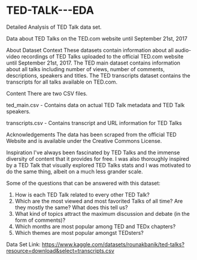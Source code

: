 # TED-TALK---EDA
Detailed Analysis of TED Talk data set.


Data about TED Talks on the TED.com website until September 21st, 2017

About Dataset
Context
These datasets contain information about all audio-video recordings of TED Talks uploaded to the official TED.com website until September 21st, 2017. The TED main dataset contains information about all talks including number of views, number of comments, descriptions, speakers and titles. The TED transcripts dataset contains the transcripts for all talks available on TED.com.

Content
There are two CSV files.

ted_main.csv - Contains data on actual TED Talk metadata and TED Talk speakers.

transcripts.csv - Contains transcript and URL information for TED Talks

Acknowledgements
The data has been scraped from the official TED Website and is available under the Creative Commons License.

Inspiration
I've always been fascinated by TED Talks and the immense diversity of content that it provides for free. I was also thoroughly inspired by a TED Talk that visually explored TED Talks stats and I was motivated to do the same thing, albeit on a much less grander scale.

Some of the questions that can be answered with this dataset:

1. How is each TED Talk related to every other TED Talk?
2. Which are the most viewed and most favorited Talks of all time? Are they mostly the same? What does this tell us?
3. What kind of topics attract the maximum discussion and debate (in the form of comments)?
4. Which months are most popular among TED and TEDx chapters?
5. Which themes are most popular amongst TEDsters?

Data Set Link: https://www.kaggle.com/datasets/rounakbanik/ted-talks?resource=download&select=transcripts.csv
